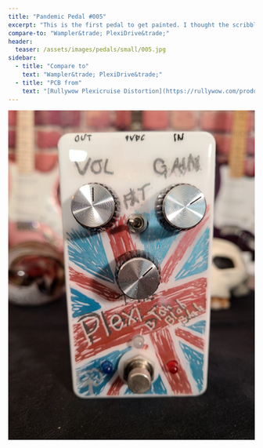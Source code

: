 ```yaml
---
title: "Pandemic Pedal #005"
excerpt: "This is the first pedal to get painted. I thought the scribbled Union Jack would be easy. I was wrong. The name \"Plexi blah blah blah\" is an indication of my frustration of not knowing how to paint with the pens."
compare-to: "Wampler&trade; PlexiDrive&trade;"
header:
  teaser: /assets/images/pedals/small/005.jpg
sidebar:
  - title: "Compare to"
    text: "Wampler&trade; PlexiDrive&trade;"
  - title: "PCB from"
    text: "[Rullywow Plexicruise Distortion](https://rullywow.com/product/plexicruise-distortion-plexidrive-clone-pcb/)"
---
```


![header](/assets/images/pedals/005.jpg)
